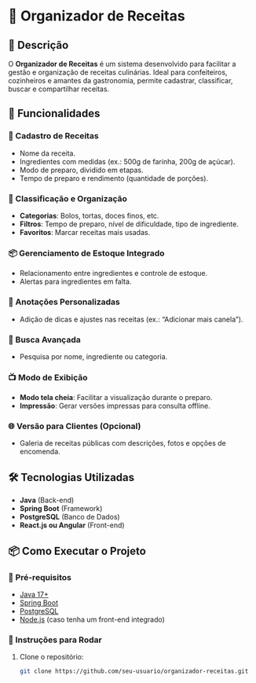 # 🍰 Organizador de Receitas

## 📝 Descrição
O **Organizador de Receitas** é um sistema desenvolvido para facilitar a gestão e organização de receitas culinárias. Ideal para confeiteiros, cozinheiros e amantes da gastronomia, permite cadastrar, classificar, buscar e compartilhar receitas.

## 🚀 Funcionalidades

### 📌 Cadastro de Receitas
- Nome da receita.
- Ingredientes com medidas (ex.: 500g de farinha, 200g de açúcar).
- Modo de preparo, dividido em etapas.
- Tempo de preparo e rendimento (quantidade de porções).

### 📂 Classificação e Organização
- **Categorias**: Bolos, tortas, doces finos, etc.
- **Filtros**: Tempo de preparo, nível de dificuldade, tipo de ingrediente.
- **Favoritos**: Marcar receitas mais usadas.

### 📦 Gerenciamento de Estoque Integrado
- Relacionamento entre ingredientes e controle de estoque.
- Alertas para ingredientes em falta.

### 📝 Anotações Personalizadas
- Adição de dicas e ajustes nas receitas (ex.: “Adicionar mais canela”).

### 🔎 Busca Avançada
- Pesquisa por nome, ingrediente ou categoria.

### 📺 Modo de Exibição
- **Modo tela cheia**: Facilitar a visualização durante o preparo.
- **Impressão**: Gerar versões impressas para consulta offline.

### 🌐 Versão para Clientes (Opcional)
- Galeria de receitas públicas com descrições, fotos e opções de encomenda.

## 🛠️ Tecnologias Utilizadas
- **Java** (Back-end)
- **Spring Boot** (Framework)
- **PostgreSQL** (Banco de Dados)
- **React.js ou Angular** (Front-end)

## 📦 Como Executar o Projeto

### 📌 Pré-requisitos
- [Java 17+](https://www.oracle.com/java/)
- [Spring Boot](https://spring.io/projects/spring-boot)
- [PostgreSQL](https://www.postgresql.org/)
- [Node.js](https://nodejs.org/) (caso tenha um front-end integrado)

### 🔧 Instruções para Rodar
1. Clone o repositório:
   ```sh
   git clone https://github.com/seu-usuario/organizador-receitas.git
